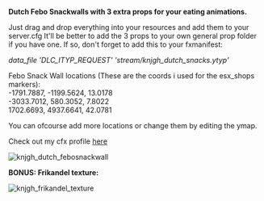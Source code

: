 <b>Dutch Febo Snackwalls with 3 extra props for your eating animations.</b>


Just drag and drop everything into your resources and add them to your server.cfg
It'll be better to add the 3 props to your own general prop folder if you have one. If so, don't forget to add this to your fxmanifest:

<i>data_file 'DLC_ITYP_REQUEST' 'stream/knjgh_dutch_snacks.ytyp'</i>

Febo Snack Wall locations (These are the coords i used for the esx_shops markers):
</br>
-1791.7887, -1199.5624, 13.0178
</br>
-3033.7012, 580.3052, 7.8022
</br>
1702.6693, 4937.6641, 42.0781

You can ofcourse add more locations or change them by editing the ymap.

Check out my cfx profile <a href="https://forum.cfx.re/u/knjgh/summary">here</a>

![knjgh_dutch_febosnackwall](https://user-images.githubusercontent.com/28997723/211161346-d56a1b15-25d8-467b-9d8e-3d0476453a54.jpg)

<b>BONUS: Frikandel texture:</b>

![knjgh_frikandel_texture](https://user-images.githubusercontent.com/28997723/211161408-d7754d45-d8cd-469f-a3e4-af3ab3643e4b.jpg)
